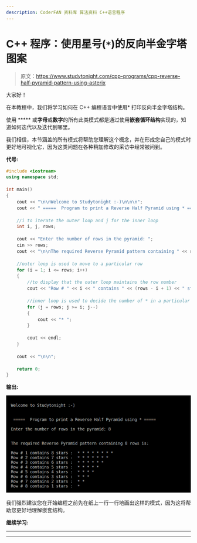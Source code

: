 ```yaml
---
description: CoderFAN 资料库 算法资料 C++语言程序
---
```


# C++ 程序：使用星号(`*`)的反向半金字塔图案

> 原文：<https://www.studytonight.com/cpp-programs/cpp-reverse-half-pyramid-pattern-using-asterix>

大家好！

在本教程中，我们将学习如何在 C++ 编程语言中使用* 打印反向半金字塔结构。

使用 ***** 或**字母**或**数字**的所有此类模式都是通过使用**嵌套循环结构**实现的，知道如何迭代以及迭代到哪里。

我们相信，本节涵盖的所有模式将帮助您理解这个概念，并在形成您自己的模式时更好地可视化它，因为这类问题在各种稍加修改的采访中经常被问到。

**代号:**

```cpp
#include <iostream>
using namespace std;

int main()
{
    cout << "\n\nWelcome to Studytonight :-)\n\n\n";
    cout << " =====  Program to print a Reverse Half Pyramid using * ===== \n\n";

    //i to iterate the outer loop and j for the inner loop
    int i, j, rows;

    cout << "Enter the number of rows in the pyramid: ";
    cin >> rows;
    cout << "\n\nThe required Reverse Pyramid pattern containing " << rows << " rows is:\n\n";

    //outer loop is used to move to a particular row
    for (i = 1; i <= rows; i++)
    {
        //to display that the outer loop maintains the row number
        cout << "Row # " << i << " contains " << (rows - i + 1) << " stars :  ";

        //inner loop is used to decide the number of * in a particular row
        for (j = rows; j >= i; j--)
        {
            cout << "* ";
        }

        cout << endl;
    }

    cout << "\n\n";

    return 0;
}
```

**输出:**

![C++ reverse half pyramid using *](img/ca41d7545cc9bfa17bd610b4db9ff112.png)

我们强烈建议您在开始编程之前先在纸上一行一行地画出这样的模式，因为这将帮助您更好地理解嵌套结构。

**继续学习:**

* * *

* * *